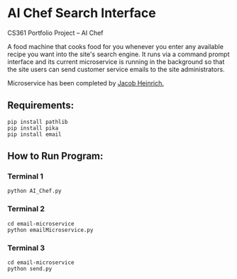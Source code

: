 # AI Chef Search Interface

CS361 Portfolio Project – AI Chef

A food machine that cooks food for you whenever you enter any available recipe you want into the site's search engine. It runs via a command prompt interface and its current microservice is running in the background so that the site users can send customer service emails to the site administrators.

Microservice has been completed by <a href="https://github.com/Jacob-Heinrich/email-microservice">Jacob Heinrich.</a>

<h2>Requirements:</h2>

```
pip install pathlib
pip install pika
pip install email
```
<h2>How to Run Program:</h2>
<h3>Terminal 1</h3>

```
python AI_Chef.py
```
<h3>Terminal 2</h3>

```
cd email-microservice
python emailMicroservice.py
```
<h3>Terminal 3</h3>

```
cd email-microservice
python send.py
```
